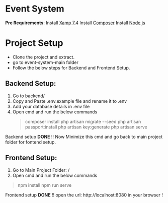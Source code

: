 # Event System

**Pre Requirements**:
Install [Xamp 7.4](https://www.apachefriends.org/download.html)
Install [Composer](https://getcomposer.org/)
Install [Node.js](https://nodejs.org/en/)

# Project Setup

- Clone the project and extract.
- go to event-system-main folder
- Follow the below steps for Backend and Frontend Setup.

## Backend Setup:

1.  Go to backend/
2.  Copy and Paste .env.example file and rename it to .env
3.  Add your database details in .env file
4.  Open cmd and run the below commands
    > composer install
    > php artisan migrate --seed
    > php artisan passport:install
    > php artisan key:generate
    > php artisan serve

Backend setup **DONE** !!
Now Minimize this cmd and go back to main project folder for fontend setup.

## Frontend Setup:

1.  Go to Main Project Folder: /
2.  Open cmd and run the below commands

> npm install
> npm run serve

Frontend setup **DONE** !!
open the url: http://localhost:8080 in your browser !

